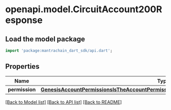 # openapi.model.CircuitAccount200Response

## Load the model package
```dart
import 'package:mantrachain_dart_sdk/api.dart';
```

## Properties
Name | Type | Description | Notes
------------ | ------------- | ------------- | -------------
**permission** | [**GenesisAccountPermissionsIsTheAccountPermissionsForTheCircuitBreakerInGenesisPermissions**](GenesisAccountPermissionsIsTheAccountPermissionsForTheCircuitBreakerInGenesisPermissions.md) |  | [optional] 

[[Back to Model list]](../README.md#documentation-for-models) [[Back to API list]](../README.md#documentation-for-api-endpoints) [[Back to README]](../README.md)


